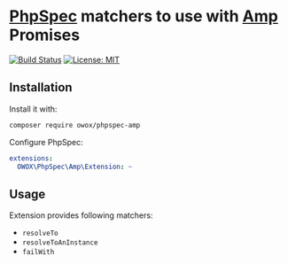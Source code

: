 # [PhpSpec](https://github.com/phpspec/phpspec) matchers to use with [Amp](https://github.com/amphp/amp/) Promises

[![Build Status](https://travis-ci.com/OWOX/PhpSpecAmp.svg?branch=master)](https://travis-ci.com/OWOX/PhpSpecAmp)
[![License: MIT](https://img.shields.io/badge/License-MIT-yellow.svg)](https://opensource.org/licenses/MIT)

## Installation

Install it with:

```bash
composer require owox/phpspec-amp
```

Configure PhpSpec:

```yml
extensions:
  OWOX\PhpSpec\Amp\Extension: ~
```

## Usage

Extension provides following matchers:

- `resolveTo`
- `resolveToAnInstance`
- `failWith`

